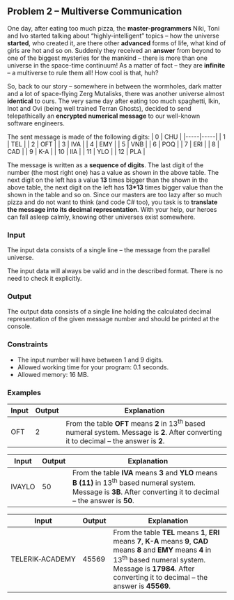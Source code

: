 Problem 2 – Multiverse Communication
------------------------------------

One day, after eating too much pizza, the **master-programmers** Niki, Toni and Ivo started talking about “highly-intelligent” topics – how the universe **started**, who created it, are there other **advanced** forms of life, what kind of girls are hot and so on. Suddenly they received an **answer** from beyond to one of the biggest mysteries for the mankind – there is more than one universe in the space-time continuum! As a matter of fact – they are **infinite** – a multiverse to rule them all! How cool is that, huh?

So, back to our story – somewhere in between the wormholes, dark matter and a lot of space-flying Zerg Mutalisks, there was another universe almost **identical** to ours. The very same day after eating too much spaghetti, Ikin, Inot and Ovi (being well trained Terran Ghosts), decided to send telepathically an **encrypted numerical message** to our well-known software engineers.

The sent message is made of the following digits:
| 0   | CHU |
|-----|-----|
| 1   | TEL |
| 2   | OFT |
| 3   | IVA |
| 4   | EMY |
| 5   | VNB |
| 6   | POQ |
| 7   | ERI |
| 8   | CAD |
| 9   | K-A |
| 10  | IIA |
| 11  | YLO |
| 12  | PLA |

The message is written as a **sequence of digits**. The last digit of the number (the most right one) has a value as shown in the above table. The next digit on the left has a value **13** times bigger than the shown in the above table, the next digit on the left has **13\*13** times bigger value than the shown in the table and so on. Since our masters are too lazy after so much pizza and do not want to think (and code C\# too), you task is to **translate the message into its decimal representation**. With your help, our heroes can fall asleep calmly, knowing other universes exist somewhere.

### Input

The input data consists of a single line – the message from the parallel universe.

The input data will always be valid and in the described format. There is no need to check it explicitly.

### Output

The output data consists of a single line holding the calculated decimal representation of the given message number and should be printed at the console.

### Constraints

-   The input number will have between 1 and 9 digits.
-   Allowed working time for your program: 0.1 seconds.
-   Allowed memory: 16 MB.

### Examples
| Input | Output | Explanation |
|-------|--------|-----------------------------------------------------------------------------------------------------------------------------------------------------|
| OFT   | 2      | From the table **OFT** means **2** in 13<sup>th</sup> based numeral system. Message is **2**. After converting it to decimal – the answer is **2**. |

| Input     | Output     | Explanation |
|-----------|------------|-----------------------------------------------------------------------------------------------------------------------------------------------------|
| IVAYLO    | 50         | From the table **IVA** means **3** and **YLO** means **B (11)** in 13<sup>th</sup> based numeral system. Message is **3B**. After converting it to decimal – the answer is **50**. |

| Input | Output | Explanation |
|-------|--------|-----------------------------------------------------------------------------------------------------------------------------------------------------|
| TELERIK&#8209;ACADEMY | 45569      | From the table **TEL** means **1**, **ERI** means **7**, **K-A** means **9**, **CAD** means **8** and **EMY** means **4** in 13<sup>th</sup> based numeral system. Message is **17984**. After converting it to decimal – the answer is **45569**. |



